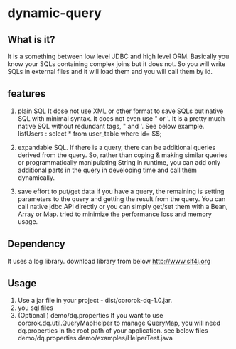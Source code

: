 dynamic-query
========


## What is it?
It is a something between low level JDBC and high level ORM.
Basically you know your SQLs containing complex joins but it does not.
So you will write SQLs in external files and it will load them and you will call them by id.


## features 
1. plain SQL
It dose not use XML or other format to save SQLs but native SQL with minimal syntax.
It does not even use " or '. It is a pretty much native SQL without redundant tags, " and '. 
See below example. 
listUsers : select * from user_table 
where id= $$;

2. expandable SQL.
If there is a query, there can be additional queries derived from the query.
So, rather than coping & making similar queries or programmatically manipulating String in runtime,
you can add only additional parts in the query in developing time and call them dynamically.

3. save effort to put/get data
If you have a query, the remaining is setting parameters to the query and getting the result
from the query. You can call native jdbc API directly or you can simply get/set them with a Bean,
Array or Map. tried to minimize the performance loss and memory usage.


## Dependency
It uses a log library. download library from below 
	http://www.slf4j.org


## Usage
1. Use a jar file in your project - dist/cororok-dq-1.0.jar.
2. you sql files
3. (Optional ) demo/dq.properties
If you want to use cororok.dq.util.QueryMapHelper to manage QueryMap, 
you will need dq.properties in the root path of your application. see below files
	demo/dq.properties 
	demo/examples/HelperTest.java	

